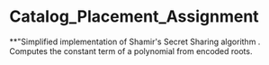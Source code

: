 # Catalog_Placement_Assignment
**"Simplified implementation of Shamir's Secret Sharing algorithm . Computes the constant term of a polynomial  from encoded roots.
